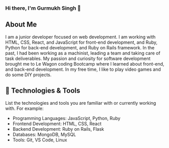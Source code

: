 ### Hi there, I'm Gurmukh Singh 👋

## About Me

I am a junior developer focused on web development. I am working with HTML, CSS, React, and JavaScript for front-end development, and Ruby, Python for back-end development, and Ruby on Rails framework.
In the past, I had been working as a machinist, leading a team and taking care of task deliverables. My passion and curiosity for software development brought me to Le Wagon coding Bootcamp where I learned about front-end, and back-end development.
In my free time, I like to play video games and do some DIY projects.

## 🔧 Technologies & Tools

List the technologies and tools you are familiar with or currently working with. For example:

- Programming Languages: JavaScript, Python, Ruby
- Frontend Development: HTML, CSS, React
- Backend Development: Ruby on Rails, Flask
- Databases: MongoDB, MySQL
- Tools: Git, VS Code, Linux

<!--
**Gurmukh300/Gurmukh300** is a ✨ _special_ ✨ repository because its `README.md` (this file) appears on your GitHub profile.

Here are some ideas to get you started:

- 🔭 I’m currently working on ...
- 🌱 I’m currently learning ...
- 👯 I’m looking to collaborate on ...
- 🤔 I’m looking for help with ...
- 💬 Ask me about ...
- 📫 How to reach me: ...
- 😄 Pronouns: ...
- ⚡ Fun fact: ...
-->
